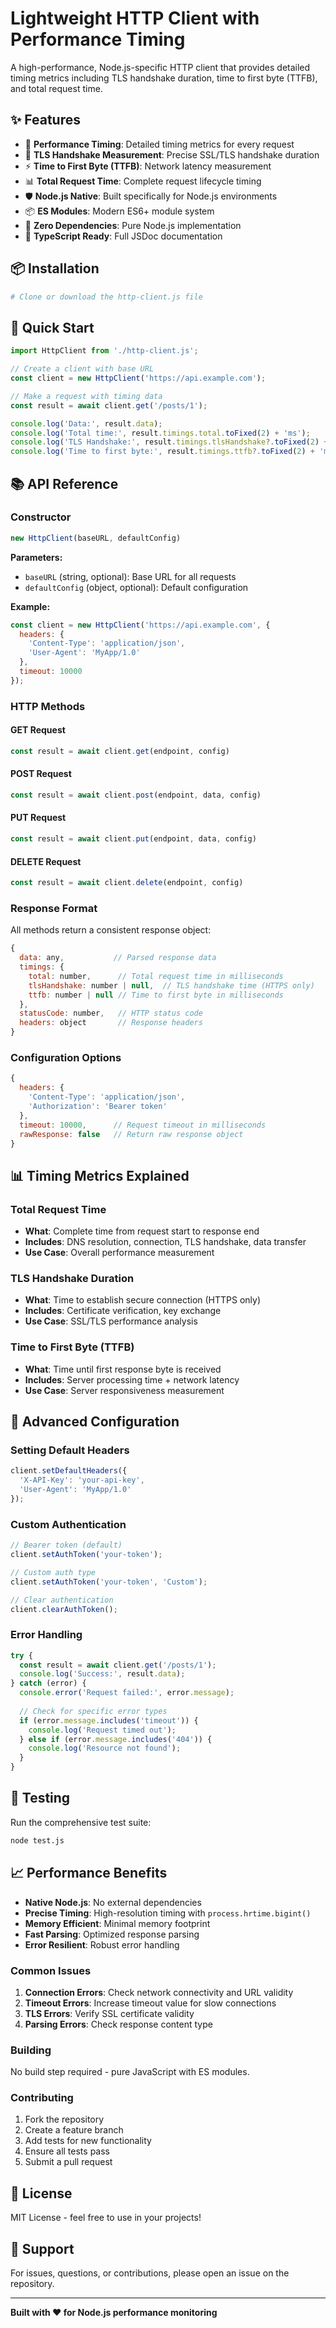 # Lightweight HTTP Client with Performance Timing

A high-performance, Node.js-specific HTTP client that provides detailed timing metrics including TLS handshake duration, time to first byte (TTFB), and total request time.

## ✨ Features

- 🚀 **Performance Timing**: Detailed timing metrics for every request
- 🔐 **TLS Handshake Measurement**: Precise SSL/TLS handshake duration
- ⚡ **Time to First Byte (TTFB)**: Network latency measurement
- 📊 **Total Request Time**: Complete request lifecycle timing
- 🛡️ **Node.js Native**: Built specifically for Node.js environments
- 📦 **ES Modules**: Modern ES6+ module system
- 🔧 **Zero Dependencies**: Pure Node.js implementation
- 🎯 **TypeScript Ready**: Full JSDoc documentation

## 📦 Installation

```bash
# Clone or download the http-client.js file
```

## 🚀 Quick Start

```javascript
import HttpClient from './http-client.js';

// Create a client with base URL
const client = new HttpClient('https://api.example.com');

// Make a request with timing data
const result = await client.get('/posts/1');

console.log('Data:', result.data);
console.log('Total time:', result.timings.total.toFixed(2) + 'ms');
console.log('TLS Handshake:', result.timings.tlsHandshake?.toFixed(2) + 'ms');
console.log('Time to first byte:', result.timings.ttfb?.toFixed(2) + 'ms');
```

## 📚 API Reference

### Constructor

```javascript
new HttpClient(baseURL, defaultConfig)
```

**Parameters:**
- `baseURL` (string, optional): Base URL for all requests
- `defaultConfig` (object, optional): Default configuration

**Example:**
```javascript
const client = new HttpClient('https://api.example.com', {
  headers: {
    'Content-Type': 'application/json',
    'User-Agent': 'MyApp/1.0'
  },
  timeout: 10000
});
```

### HTTP Methods

#### GET Request
```javascript
const result = await client.get(endpoint, config)
```

#### POST Request
```javascript
const result = await client.post(endpoint, data, config)
```

#### PUT Request
```javascript
const result = await client.put(endpoint, data, config)
```

#### DELETE Request
```javascript
const result = await client.delete(endpoint, config)
```

### Response Format

All methods return a consistent response object:

```javascript
{
  data: any,           // Parsed response data
  timings: {
    total: number,      // Total request time in milliseconds
    tlsHandshake: number | null,  // TLS handshake time (HTTPS only)
    ttfb: number | null // Time to first byte in milliseconds
  },
  statusCode: number,   // HTTP status code
  headers: object       // Response headers
}
```

### Configuration Options

```javascript
{
  headers: {
    'Content-Type': 'application/json',
    'Authorization': 'Bearer token'
  },
  timeout: 10000,      // Request timeout in milliseconds
  rawResponse: false   // Return raw response object
}
```

## 📊 Timing Metrics Explained

### Total Request Time
- **What**: Complete time from request start to response end
- **Includes**: DNS resolution, connection, TLS handshake, data transfer
- **Use Case**: Overall performance measurement

### TLS Handshake Duration
- **What**: Time to establish secure connection (HTTPS only)
- **Includes**: Certificate verification, key exchange
- **Use Case**: SSL/TLS performance analysis

### Time to First Byte (TTFB)
- **What**: Time until first response byte is received
- **Includes**: Server processing time + network latency
- **Use Case**: Server responsiveness measurement

## 🔧 Advanced Configuration

### Setting Default Headers

```javascript
client.setDefaultHeaders({
  'X-API-Key': 'your-api-key',
  'User-Agent': 'MyApp/1.0'
});
```

### Custom Authentication

```javascript
// Bearer token (default)
client.setAuthToken('your-token');

// Custom auth type
client.setAuthToken('your-token', 'Custom');

// Clear authentication
client.clearAuthToken();
```

### Error Handling

```javascript
try {
  const result = await client.get('/posts/1');
  console.log('Success:', result.data);
} catch (error) {
  console.error('Request failed:', error.message);
  
  // Check for specific error types
  if (error.message.includes('timeout')) {
    console.log('Request timed out');
  } else if (error.message.includes('404')) {
    console.log('Resource not found');
  }
}
```

## 🧪 Testing

Run the comprehensive test suite:

```bash
node test.js
```

## 📈 Performance Benefits

- **Native Node.js**: No external dependencies
- **Precise Timing**: High-resolution timing with `process.hrtime.bigint()`
- **Memory Efficient**: Minimal memory footprint
- **Fast Parsing**: Optimized response parsing
- **Error Resilient**: Robust error handling

### Common Issues

1. **Connection Errors**: Check network connectivity and URL validity
2. **Timeout Errors**: Increase timeout value for slow connections
3. **TLS Errors**: Verify SSL certificate validity
4. **Parsing Errors**: Check response content type

### Building

No build step required - pure JavaScript with ES modules.

### Contributing

1. Fork the repository
2. Create a feature branch
3. Add tests for new functionality
4. Ensure all tests pass
5. Submit a pull request

## 📄 License

MIT License - feel free to use in your projects!

## 🤝 Support

For issues, questions, or contributions, please open an issue on the repository.

---

**Built with ❤️ for Node.js performance monitoring** 